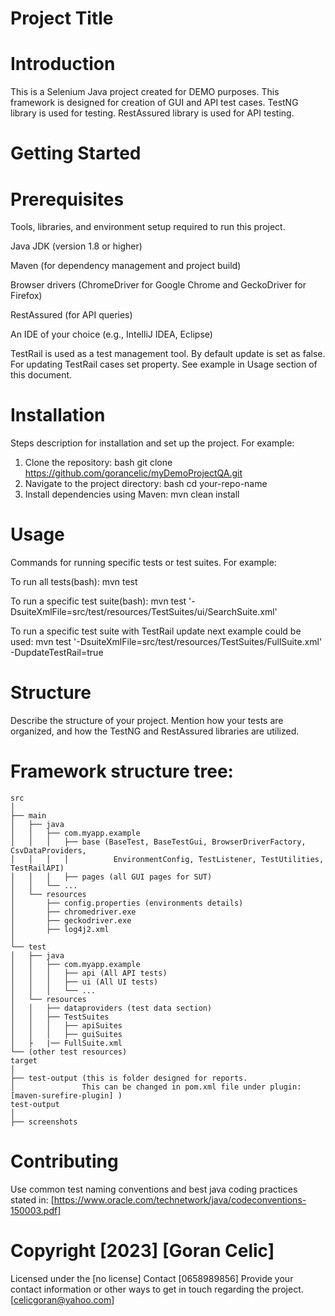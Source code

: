 # Project Title
# Introduction

This is a Selenium Java project created for DEMO purposes. 
This framework is designed for creation of GUI and API test cases. TestNG library is used for testing.
RestAssured library is used for API testing.

# Getting Started
# Prerequisites
Tools, libraries, and environment setup required to run this project.

Java JDK (version 1.8 or higher)

Maven (for dependency management and project build)

Browser drivers (ChromeDriver for Google Chrome and GeckoDriver for Firefox)

RestAssured (for API queries)

An IDE of your choice (e.g., IntelliJ IDEA, Eclipse)

TestRail is used as a test management tool. By default update is set as false.
For updating TestRail cases set property. See example in Usage section of this document.

# Installation
Steps description for installation and set up the project. For example:

1. Clone the repository:
bash
git clone https://github.com/gorancelic/myDemoProjectQA.git
2. Navigate to the project directory:
bash
cd your-repo-name
3. Install dependencies using Maven:
mvn clean install

# Usage
Commands for running specific tests or test suites. For example:

To run all tests(bash):
mvn test

To run a specific test suite(bash):
mvn test '-DsuiteXmlFile=src/test/resources/TestSuites/ui/SearchSuite.xml'

To run a specific test suite with TestRail update next example could be used:
mvn test '-DsuiteXmlFile=src/test/resources/TestSuites/FullSuite.xml' -DupdateTestRail=true

# Structure
Describe the structure of your project. Mention how your tests are organized, 
and how the TestNG and RestAssured libraries are utilized.

# Framework structure tree:
```plaintext
src
│
├── main
│   ├── java
│   │   ├── com.myapp.example
│   │   │   ├── base (BaseTest, BaseTestGui, BrowserDriverFactory, CsvDataProviders, 
│   │   │   │          EnvironmentConfig, TestListener, TestUtilities, TestRailAPI) 
│   │   │   ├── pages (all GUI pages for SUT)
│   │   └── ...
│   └── resources
│       ├── config.properties (environments details)
│       ├── chromedriver.exe
│       ├── geckodriver.exe
│       ├── log4j2.xml
│
└── test
│   ├── java
│   │   ├── com.myapp.example
│   │   │   ├── api (All API tests)
│   │   │   ├── ui (All UI tests)
│   │   │   └── ...
│   └── resources
│   │   ├── dataproviders (test data section)
│   │   ├── TestSuites
│   │   │   ├── apiSuites
│   │   │   ├── guiSuites
│   ├   |── FullSuite.xml
└── (other test resources)
target
│
├── test-output (this is folder designed for reports. 
│               This can be changed in pom.xml file under plugin: [maven-surefire-plugin] )
test-output
│
├── screenshots
```
# Contributing
Use common test naming conventions and best java coding practices stated in: [https://www.oracle.com/technetwork/java/codeconventions-150003.pdf]

# Copyright [2023] [Goran Celic]

Licensed under the [no license] 
Contact [0658989856]
Provide your contact information or other ways to get in touch regarding the project.
[celicgoran@yahoo.com]
